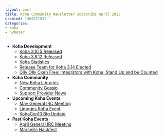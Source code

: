 ```yaml
---
layout: post
title: Koha Community Newsletter Subscribe April 2013
created: 1366871832
categories:
- koha
- nyheter
---
```

<ul>
<li><strong>Koha Development</strong>
<ul>
<li><a href="http://koha-community.org/koha-community-newsletter-april-2013/#3105">Koha 3.10.5 Released</a></li>
<li><a href="http://koha-community.org/koha-community-newsletter-april-2013/#3812">Koha 3.8.12 Released</a></li>
<li><a href="http://koha-community.org/koha-community-newsletter-april-2013/#stats">Koha Statistics</a></li>
<li><a href="http://koha-community.org/koha-community-newsletter-april-2013/#314">Release Team for Koha 3.14 Elected</a></li>
<li><a href="http://koha-community.org/koha-community-newsletter-april-2013/#integ">Olly Olly Oxen Free: Integrators with Koha, Stand Up and be Counted</a></li>
</ul>
</li>
<li><strong>Koha Community</strong>
<ul>
<li><a href="http://koha-community.org/koha-community-newsletter-april-2013/#newlibs">New Koha Libraries</a></li>
<li><a href="http://koha-community.org/koha-community-newsletter-april-2013/#gossip">Community Gossip</a></li>
<li><a href="http://koha-community.org/koha-community-newsletter-april-2013/#provider">Support Provider News</a></li>
</ul>
</li>
<li><strong>Upcoming Koha Events</strong>
<ul>
<li><a href="http://koha-community.org/koha-community-newsletter-april-2013/#mtgmay">May General IRC Meeting</a></li>
<li><a href="http://koha-community.org/koha-community-newsletter-april-2013/#limoges">Limoges Koha Event</a></li>
<li><a href="http://koha-community.org/koha-community-newsletter-april-2013/#kohacon13">KohaCon13 Big Update</a></li>
</ul>
</li>
<li><strong>Past Koha Events</strong>
<ul>
<li><a href="http://koha-community.org/koha-community-newsletter-april-2013/#mtgapr">April General IRC Meeting</a></li>
<li><a href="http://koha-community.org/koha-community-newsletter-april-2013/#hackfest">Marseille Hackfest</a></li>
</ul>
</li>
</ul>
